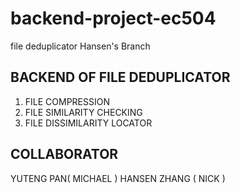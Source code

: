 backend-project-ec504
=====================

file deduplicator
Hansen's Branch

BACKEND OF FILE DEDUPLICATOR
-------------------------------
1. FILE COMPRESSION
2. FILE SIMILARITY CHECKING
3. FILE DISSIMILARITY LOCATOR



COLLABORATOR
-------------------------------
YUTENG PAN( MICHAEL )
HANSEN ZHANG ( NICK )
